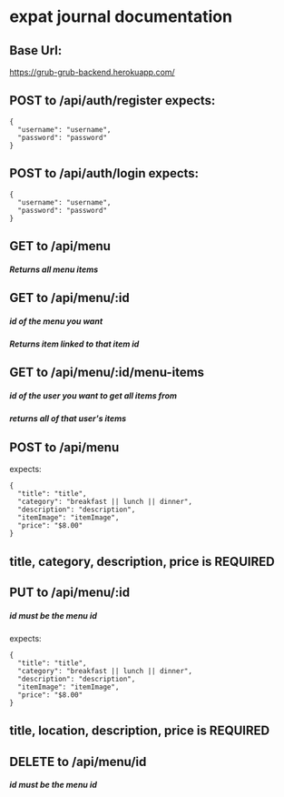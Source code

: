 # expat journal documentation

## Base Url:
https://grub-grub-backend.herokuapp.com/

## POST to /api/auth/register expects:
```
{
  "username": "username",
  "password": "password"
}
```


## POST to /api/auth/login expects:
```
{
  "username": "username",
  "password": "password"
}
```


## GET to /api/menu
##### Returns all menu items


## GET to /api/menu/:id
##### id of the menu you want
##### Returns item linked to that item id

## GET to /api/menu/:id/menu-items
##### id of the user you want to get all items from
##### returns all of that user's items


## POST to /api/menu
expects:

```
{
  "title": "title",
  "category": "breakfast || lunch || dinner",
  "description": "description",
  "itemImage": "itemImage",
  "price": "$8.00"
}
```
## title, category, description, price is REQUIRED


## PUT to /api/menu/:id
##### id must be the menu id
expects:
```
{
  "title": "title",
  "category": "breakfast || lunch || dinner",
  "description": "description",
  "itemImage": "itemImage",
  "price": "$8.00"
}
```
## title, location, description, price is REQUIRED


## DELETE to /api/menu/id
##### id must be the menu id
